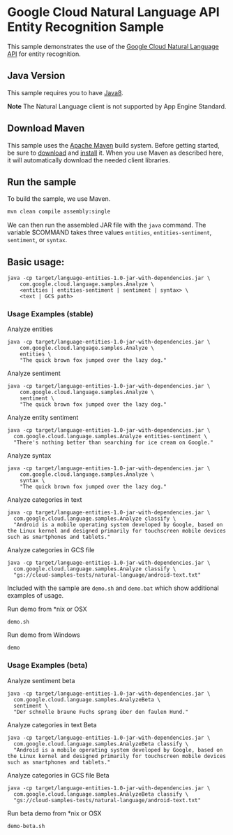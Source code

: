 # Google Cloud Natural Language API Entity Recognition Sample

This sample demonstrates the use of the [Google Cloud Natural Language API][NL-Docs]
for entity recognition.

[NL-Docs]: https://cloud.google.com/natural-language/docs/

## Java Version

This sample requires you to have
[Java8](https://docs.oracle.com/javase/8/docs/technotes/guides/install/install_overview.html).

**Note** The Natural Language client is not supported by App Engine Standard.

## Download Maven

This sample uses the [Apache Maven][maven] build system. Before getting started, be
sure to [download][maven-download] and [install][maven-install] it. When you use
Maven as described here, it will automatically download the needed client
libraries.

[maven]: https://maven.apache.org
[maven-download]: https://maven.apache.org/download.cgi
[maven-install]: https://maven.apache.org/install.html

## Run the sample

To build the sample, we use Maven.

```bash
mvn clean compile assembly:single
```

We can then run the assembled JAR file with the `java` command. The variable $COMMAND takes
three values `entities`, `entities-sentiment`, `sentiment`, or `syntax`.

## Basic usage:

```
java -cp target/language-entities-1.0-jar-with-dependencies.jar \
    com.google.cloud.language.samples.Analyze \
    <entities | entities-sentiment | sentiment | syntax> \
    <text | GCS path>
```

### Usage Examples (stable)

Analyze entities
```
java -cp target/language-entities-1.0-jar-with-dependencies.jar \
    com.google.cloud.language.samples.Analyze \
    entities \
    "The quick brown fox jumped over the lazy dog."
```

Analyze sentiment
```
java -cp target/language-entities-1.0-jar-with-dependencies.jar \
    com.google.cloud.language.samples.Analyze \
    sentiment \
    "The quick brown fox jumped over the lazy dog."
```

Analyze entity sentiment
```
java -cp target/language-entities-1.0-jar-with-dependencies.jar \
  com.google.cloud.language.samples.Analyze entities-sentiment \
  "There's nothing better than searching for ice cream on Google."
```

Analyze syntax
```
java -cp target/language-entities-1.0-jar-with-dependencies.jar \
    com.google.cloud.language.samples.Analyze \
    syntax \
    "The quick brown fox jumped over the lazy dog."
```

Analyze categories in text
```
java -cp target/language-entities-1.0-jar-with-dependencies.jar \
  com.google.cloud.language.samples.Analyze classify \
  "Android is a mobile operating system developed by Google, based on the Linux kernel and designed primarily for touchscreen mobile devices such as smartphones and tablets."
```

Analyze categories in GCS file
```
java -cp target/language-entities-1.0-jar-with-dependencies.jar \
  com.google.cloud.language.samples.Analyze classify \
  "gs://cloud-samples-tests/natural-language/android-text.txt"
```

Included with the sample are `demo.sh` and `demo.bat` which show additional
examples of usage.

Run demo from *nix or OSX
```
demo.sh
```

Run demo from Windows
```
demo
```

### Usage Examples (beta)

Analyze sentiment beta
```
java -cp target/language-entities-1.0-jar-with-dependencies.jar \
  com.google.cloud.language.samples.AnalyzeBeta \
  sentiment \
  "Der schnelle braune Fuchs sprang über den faulen Hund."
```

Analyze categories in text Beta
```
java -cp target/language-entities-1.0-jar-with-dependencies.jar \
  com.google.cloud.language.samples.AnalyzeBeta classify \
  "Android is a mobile operating system developed by Google, based on the Linux kernel and designed primarily for touchscreen mobile devices such as smartphones and tablets."
```

Analyze categories in GCS file Beta
```
java -cp target/language-entities-1.0-jar-with-dependencies.jar \
  com.google.cloud.language.samples.AnalyzeBeta classify \
  "gs://cloud-samples-tests/natural-language/android-text.txt"
```

Run beta demo from *nix or OSX
```
demo-beta.sh
```
